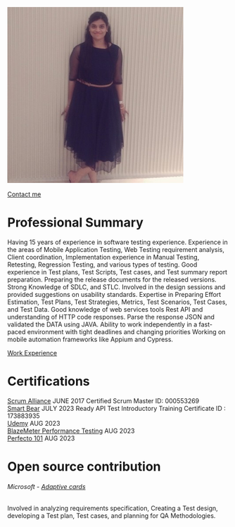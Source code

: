 


![Srividhya](/image/vidhya.jpeg)

[Contact me](https://www.linkedin.com/in/vidhya-pasupathy-00a76722/)

# Professional Summary 
Having 15 years of experience in software testing experience. Experience in the areas of Mobile Application Testing, Web Testing requirement analysis, Client coordination, Implementation experience in Manual Testing, Retesting, Regression Testing, and various types of testing.
Good experience in Test plans, Test Scripts, Test cases, and Test summary report preparation. Preparing the release documents for the released versions.
Strong Knowledge of SDLC, and STLC. Involved in the design sessions and provided suggestions on usability standards. Expertise in Preparing Effort Estimation, Test Plans, Test Strategies, Metrics, Test Scenarios, Test Cases, and Test Data.
Good knowledge of web services tools Rest API and understanding of HTTP code responses.
Parse the response JSON and validated the DATA using JAVA.
Ability to work independently in a fast-paced environment with tight deadlines and changing priorities
Working on mobile automation frameworks like Appium and Cypress.

[Work Experience](reference/Work%20Experience.html)

# Certifications
[Scrum Alliance](https://www.scrumalliance.org/) JUNE 2017
Certified Scrum Master ID: 000553269 <br>
[Smart Bear](https://smartbear.com/) JULY 2023 
Ready API Test Introductory Training Certificate ID : 173883935 <br>
[Udemy](https://www.udemy.com/course/xpath-and-css-selectors/) AUG 2023 <br>
[BlazeMeter Performance Testing](https://university.blazemeter.com/enrollments/179834675/details) AUG 2023 <br> 
[Perfecto 101](https://university.blazemeter.com/enrollments/179834675/details) AUG 2023 




# Open source contribution 
###### Microsoft - [Adaptive cards](https://learn.microsoft.com/en-us/adaptive-cards/) 
Involved in analyzing requirements specification, Creating a Test design, developing a Test plan, Test cases, and planning for QA Methodologies.

